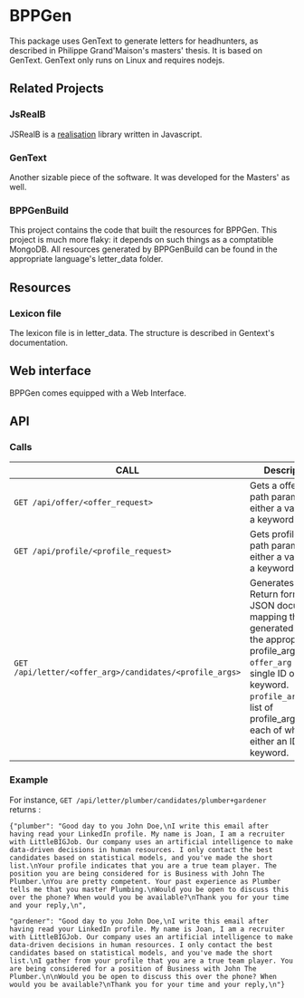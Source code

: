 # BPPGen
This package uses GenText to generate letters for headhunters, as described in Philippe Grand'Maison's masters' thesis. It
is based on GenText. GenText only runs on Linux and requires nodejs.

## Related Projects

### JsRealB
JSRealB is a [realisation](https://en.wikipedia.org/wiki/Realization_(linguistics)) library written in Javascript.

### GenText
Another sizable piece of the software. It was developed for the Masters' as well.

### BPPGenBuild
This project contains the code that built the resources for BPPGen. This project is much more flaky: it depends on such things as a 
comptatible MongoDB. All resources generated by BPPGenBuild can be found in the appropriate language's letter_data folder.

## Resources

### Lexicon file
The lexicon file is in letter_data. The structure is described in Gentext's documentation.

## Web interface
BPPGen comes equipped with a Web Interface.

## API
### Calls
| CALL        | Description   |
| ------------- |-------------|
|`GET /api/offer/<offer_request>`| Gets a offer. The path parameter is either a valid id, or a keyword.|
|`GET /api/profile/<profile_request>`| Gets profile. The path parameter is either a valid id, or a keyword.|
|`GET /api/letter/<offer_arg>/candidates/<profile_args>`|Generates letters. Return format is a JSON document mapping the generated letter to the appropriate profile_arguments. `offer_arg` is a single ID or keyword. `profile_args` is a list of profile_arguments, each of which is either an ID or a keyword.|

### Example
For instance, `GET /api/letter/plumber/candidates/plumber+gardener` returns :
~~~~
{"plumber": "Good day to you John Doe,\nI write this email after having read your LinkedIn profile. My name is Joan, I am a recruiter with LittleBIGJob. Our company uses an artificial intelligence to make data-driven decisions in human resources. I only contact the best candidates based on statistical models, and you've made the short list.\nYour profile indicates that you are a true team player. The position you are being considered for is Business with John The Plumber.\nYou are pretty competent. Your past experience as Plumber tells me that you master Plumbing.\nWould you be open to discuss this over the phone? When would you be available?\nThank you for your time and your reply,\n",

"gardener": "Good day to you John Doe,\nI write this email after having read your LinkedIn profile. My name is Joan, I am a recruiter with LittleBIGJob. Our company uses an artificial intelligence to make data-driven decisions in human resources. I only contact the best candidates based on statistical models, and you've made the short list.\nI gather from your profile that you are a true team player. You are being considered for a position of Business with John The Plumber.\n\nWould you be open to discuss this over the phone? When would you be available?\nThank you for your time and your reply,\n"}
~~~~
